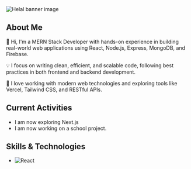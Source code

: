 <img src="https://i.postimg.cc/zXPpcz9G/github-banner.png" alt="Helal banner image">
 <h2>About Me</h2> 
 <p>👋 Hi, I'm a MERN Stack Developer with hands-on experience in building real-world web applications using React, Node.js, Express, MongoDB, and Firebase.</p>
 <p>💡 I focus on writing clean, efficient, and scalable code, following best practices in both frontend and backend development.</p>
 <p>🚀 I love working with modern web technologies and exploring tools like Vercel, Tailwind CSS, and RESTful APIs.</p>

 <h2>Current Activities </h2>
 <ul>
  <li>I am now exploring Next.js</li>
  <li>I am now working on a school project.</li>
 </ul>
 <h2>Skills & Technologies</h2>
 <ul>
  <li><img className="mt-5" alt="React" src="https://img.shields.io/badge/-React-45b8d8?style=flat-square&logo=react&logoColor=white" /></li>
 </ul>

<!--
**helal366/helal366** is a ✨ _special_ ✨ repository because its `README.md` (this file) appears on your GitHub profile.

Here are some ideas to get you started:

- 🔭 I’m currently working on ...
- 🌱 I’m currently learning ...
- 👯 I’m looking to collaborate on ...
- 🤔 I’m looking for help with ...
- 💬 Ask me about ...
- 📫 How to reach me: ...
- 😄 Pronouns: ...
- ⚡ Fun fact: ...
-->

